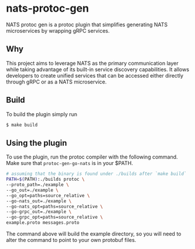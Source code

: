 # nats-protoc-gen
NATS protoc gen is a protoc plugin that simplifies generating NATS microservices by wrapping gRPC services.

## Why
This project aims to leverage NATS as the primary communication layer while taking advantage of its built-in service discovery capabilities. It allows developers to create unified services that can be accessed either directly through gRPC or as a NATS microservice.

## Build
To build the plugin simply run

```bash
$ make build
```

## Using the plugin
To use the plugin, run the protoc compiler with the following command. Make sure that `protoc-gen-go-nats` is in your $PATH.

```bash
# assuming that the binary is found under ./builds after `make build`
PATH=$(PATH):./builds protoc \
--proto_path=./example \
--go_out=./example \
--go_opt=paths=source_relative \
--go-nats_out=./example \
--go-nats_opt=paths=source_relative \
--go-grpc_out=./example \
--go-grpc_opt=paths=source_relative \
example.proto messages.proto
```

The command above will build the example directory, so you will need to alter the command to point to your own protobuf files.
